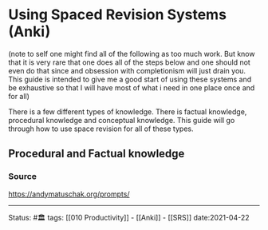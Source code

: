 # Using Spaced Revision Systems (Anki)
(note to self one might find all of the following as too much work. But know that it is very rare that one does all of the steps below and one should not even do that since and obsession with completionism will just drain you. This guide is intended to give me a good start of using these systems and be exhaustive so that I will have most of what i need in one place once and for all)

There is a few different types of knowledge. There is factual knowledge, procedural knowledge and conceptual knowledge. This guide will go through how to use space revision for all of these types.

## Procedural and Factual knowledge






### Source
https://andymatuschak.org/prompts/

---
Status: #🏛 
tags: [[010 Productivity]] - [[Anki]] - [[SRS]]
date:2021-04-22
